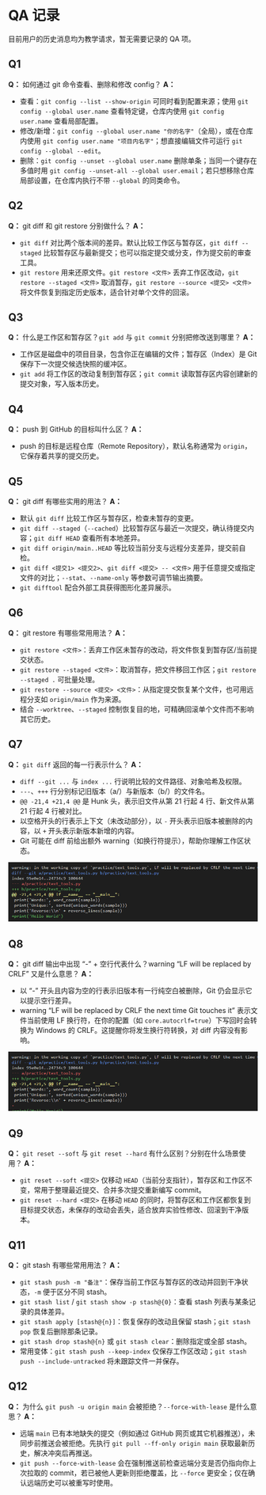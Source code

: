 ﻿# QA 记录

目前用户的历史消息均为教学请求，暂无需要记录的 QA 项。

## Q1
**Q：** 如何通过 git 命令查看、删除和修改 config？
**A：**
- 查看：`git config --list --show-origin` 可同时看到配置来源；使用 `git config --global user.name` 查看特定键，仓库内使用 `git config user.name` 查看局部配置。
- 修改/新增：`git config --global user.name "你的名字"`（全局），或在仓库内使用 `git config user.name "项目内名字"`；想直接编辑文件可运行 `git config --global --edit`。
- 删除：`git config --unset --global user.name` 删除单条；当同一个键存在多值时用 `git config --unset-all --global user.email`；若只想移除仓库局部设置，在仓库内执行不带 `--global` 的同类命令。

## Q2
**Q：** git diff 和 git restore 分别做什么？
**A：**
- `git diff` 对比两个版本间的差异。默认比较工作区与暂存区，`git diff --staged` 比较暂存区与最新提交；也可以指定提交或分支，作为提交前的审查工具。
- `git restore` 用来还原文件。`git restore <文件>` 丢弃工作区改动，`git restore --staged <文件>` 取消暂存，`git restore --source <提交> <文件>` 将文件恢复到指定历史版本，适合针对单个文件的回滚。

## Q3
**Q：** 什么是工作区和暂存区？`git add` 与 `git commit` 分别把修改送到哪里？
**A：**
- 工作区是磁盘中的项目目录，包含你正在编辑的文件；暂存区（Index）是 Git 保存下一次提交候选快照的缓冲区。
- `git add` 将工作区的改动复制到暂存区；`git commit` 读取暂存区内容创建新的提交对象，写入版本历史。

## Q4
**Q：** push 到 GitHub 的目标叫什么区？
**A：**
- push 的目标是远程仓库（Remote Repository），默认名称通常为 `origin`，它保存着共享的提交历史。

## Q5
**Q：** git diff 有哪些实用的用法？
**A：**
- 默认 `git diff` 比较工作区与暂存区，检查未暂存的变更。
- `git diff --staged`（`--cached`）比较暂存区与最近一次提交，确认待提交内容；`git diff HEAD` 查看所有本地差异。
- `git diff origin/main..HEAD` 等比较当前分支与远程分支差异，提交前自检。
- `git diff <提交1> <提交2>`、`git diff <提交> -- <文件>` 用于任意提交或指定文件的对比；`--stat`、`--name-only` 等参数可调节输出摘要。
- `git difftool` 配合外部工具获得图形化差异展示。

## Q6
**Q：** git restore 有哪些常用用法？
**A：**
- `git restore <文件>`：丢弃工作区未暂存的改动，将文件恢复到暂存区/当前提交状态。
- `git restore --staged <文件>`：取消暂存，把文件移回工作区；`git restore --staged .` 可批量处理。
- `git restore --source <提交> <文件>`：从指定提交恢复某个文件，也可用远程分支如 `origin/main` 作为来源。
- 结合 `--worktree`、`--staged` 控制恢复目的地，可精确回滚单个文件而不影响其它历史。

## Q7
**Q：** `git diff` 返回的每一行表示什么？
**A：**
- `diff --git ...` 与 `index ...` 行说明比较的文件路径、对象哈希及权限。
- `---`、`+++` 行分别标记旧版本（a/）与新版本（b/）的文件名。
- `@@ -21,4 +21,4 @@` 是 Hunk 头，表示旧文件从第 21 行起 4 行、新文件从第 21 行起 4 行被对比。
- 以空格开头的行表示上下文（未改动部分），以 `-` 开头表示旧版本被删除的内容，以 `+` 开头表示新版本新增的内容。
- Git 可能在 diff 前给出额外 warning（如换行符提示），帮助你理解工作区状态。

![git diff 示例](images/git-diff-example.png)

## Q8
**Q：** git diff 输出中出现 “-” + 空行代表什么？warning “LF will be replaced by CRLF” 又是什么意思？
**A：**
- 以 “-” 开头且内容为空的行表示旧版本有一行纯空白被删除，Git 仍会显示它以提示空行差异。
- warning “LF will be replaced by CRLF the next time Git touches it” 表示文件当前使用 LF 换行符，在你的配置（如 `core.autocrlf=true`）下写回时会转换为 Windows 的 CRLF。这提醒你将发生换行符转换，对 diff 内容没有影响。

![git diff warning](images/git-diff-warning.png)
## Q9
**Q：** `git reset --soft` 与 `git reset --hard` 有什么区别？分别在什么场景使用？
**A：**
- `git reset --soft <提交>` 仅移动 `HEAD`（当前分支指针），暂存区和工作区不变，常用于整理最近提交、合并多次提交重新编写 commit。
- `git reset --hard <提交>` 在移动 `HEAD` 的同时，将暂存区和工作区都恢复到目标提交状态，未保存的改动会丢失，适合放弃实验性修改、回滚到干净版本。
## Q11
**Q：** git stash 有哪些常用用法？
**A：**
- `git stash push -m "备注"`：保存当前工作区与暂存区的改动并回到干净状态，`-m` 便于区分不同 stash。
- `git stash list` / `git stash show -p stash@{0}`：查看 stash 列表与某条记录的具体差异。
- `git stash apply [stash@{n}]`：恢复保存的改动且保留 stash；`git stash pop` 恢复后删除那条记录。
- `git stash drop stash@{n}` 或 `git stash clear`：删除指定或全部 stash。
- 常用变体：`git stash push --keep-index` 仅保存工作区改动；`git stash push --include-untracked` 将未跟踪文件一并保存。
## Q12
**Q：** 为什么 `git push -u origin main` 会被拒绝？`--force-with-lease` 是什么意思？
**A：**
- 远端 `main` 已有本地缺失的提交（例如通过 GitHub 网页或其它机器推送），未同步前推送会被拒绝。先执行 `git pull --ff-only origin main` 获取最新历史，解决冲突后再推送。
- `git push --force-with-lease` 会在强制推送前检查远端分支是否仍指向你上次拉取的 commit，若已被他人更新则拒绝覆盖，比 `--force` 更安全；仅在确认远端历史可以被重写时使用。
